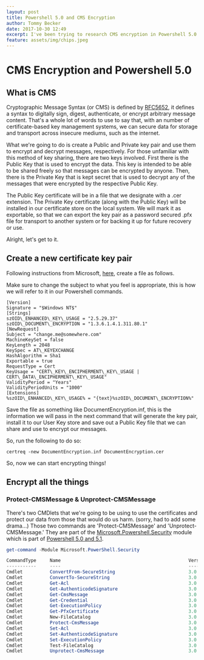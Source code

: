 ```yaml
---
layout: post
title: Powershell 5.0 and CMS Encryption
author: Tommy Becker
date: 2017-10-30 12:49
excerpt: I've been trying to research CMS encryption in Powershell 5.0 and have found very little out there.
feature: assets/img/chips.jpeg
---
```

# CMS Encryption and Powershell 5.0

## What is CMS

Cryptographic Message Syntax (or CMS) is defined by [RFC5652](https://tools.ietf.org/html/rfc5652), it defines a syntax to digitally sign, digest, authenticate, or encrypt arbitrary message content. That's a whole lot of words to use to say that, with an number of certificate-based key management systems, we can secure data for storage and transport across insecure mediums, such as the internet.

What we're going to do is create a Public and Private key pair and use them to encrypt and decrypt messages, respectively. For those unfamiliar with this method of key sharing, there are two keys involved. First there is the Public Key that is used to encrypt the data. This key is intended to be able to be shared freely so that messages can be encrypted by anyone. Then, there is the Private Key that is kept secret that is used to decrypt any of the messages that were encrypted by the respective Public Key.

The Public Key certificate will be in a file that we designate with a .cer extension. The Private Key certificate (along with the Public Key) will be installed in our certificate store on the local system. We will mark it as exportable, so that we can export the key pair as a password secured .pfx file for transport to another system or for backing it up for future recovery or use.

Alright, let's get to it.

## Create a new certificate key pair

Following instructions from Microsoft, [here](https://docs.microsoft.com/en-us/powershell/wmf/5.0/audit_cms), create a file as follows.

Make sure to change the subject to what you feel is appropriate, this is how we will refer to it in our Powershell commands.

```text
[Version]
Signature = "$Windows NT$"
[Strings]
szOID\_ENHANCED\_KEY\_USAGE = "2.5.29.37"
szOID\_DOCUMENT\_ENCRYPTION = "1.3.6.1.4.1.311.80.1"
[NewRequest]
Subject = "change.me@somewhere.com"
MachineKeySet = false
KeyLength = 2048
KeySpec = AT\_KEYEXCHANGE
HashAlgorithm = Sha1
Exportable = true
RequestType = Cert
KeyUsage = "CERT\_KEY\_ENCIPHERMENT\_KEY\_USAGE | CERT\_DATA\_ENCIPHERMENT\_KEY\_USAGE"
ValidityPeriod = "Years"
ValidityPeriodUnits = "1000"
[Extensions]
%szOID\_ENHANCED\_KEY\_USAGE% = "{text}%szOID\_DOCUMENT\_ENCRYPTION%"
```

Save the file as something like DocumentEncryption.inf, this is the information we will pass in the next command that will generate the key pair, install it to our User Key store and save out a Public Key file that we can share and use to encrypt our messages.

So, run the following to do so:

```shell
certreq -new DocumentEncryption.inf DocumentEncryption.cer
```

So, now we can start encrypting things!

## Encrypt all the things

### Protect-CMSMessage & Unprotect-CMSMessage

There's two CMDlets that we're going to be using to use the certificates and protect our data from those that would do us harm. (sorry, had to add some drama...) Those two commands are 'Protect-CMSMessage' and 'Unprotect-CMSMessage.' They are part of the [Microsoft.Powershell.Security](https://technet.microsoft.com/en-us/library/hh847877.aspx) module which is part of [Powershell 5.0 and 5.1](https://technet.microsoft.com/en-us/library/hh847877.aspx)\.

```powershell
get-command -Module Microsoft.PowerShell.Security

CommandType     Name                                               Version    Source
-----------     ----                                               -------    ------
Cmdlet          ConvertFrom-SecureString                           3.0.0.0    Microsoft.PowerShell.Security
Cmdlet          ConvertTo-SecureString                             3.0.0.0    Microsoft.PowerShell.Security
Cmdlet          Get-Acl                                            3.0.0.0    Microsoft.PowerShell.Security
Cmdlet          Get-AuthenticodeSignature                          3.0.0.0    Microsoft.PowerShell.Security
Cmdlet          Get-CmsMessage                                     3.0.0.0    Microsoft.PowerShell.Security
Cmdlet          Get-Credential                                     3.0.0.0    Microsoft.PowerShell.Security
Cmdlet          Get-ExecutionPolicy                                3.0.0.0    Microsoft.PowerShell.Security
Cmdlet          Get-PfxCertificate                                 3.0.0.0    Microsoft.PowerShell.Security
Cmdlet          New-FileCatalog                                    3.0.0.0    Microsoft.PowerShell.Security
Cmdlet          Protect-CmsMessage                                 3.0.0.0    Microsoft.PowerShell.Security
Cmdlet          Set-Acl                                            3.0.0.0    Microsoft.PowerShell.Security
Cmdlet          Set-AuthenticodeSignature                          3.0.0.0    Microsoft.PowerShell.Security
Cmdlet          Set-ExecutionPolicy                                3.0.0.0    Microsoft.PowerShell.Security
Cmdlet          Test-FileCatalog                                   3.0.0.0    Microsoft.PowerShell.Security
Cmdlet          Unprotect-CmsMessage                               3.0.0.0    Microsoft.PowerShell.Security
```
